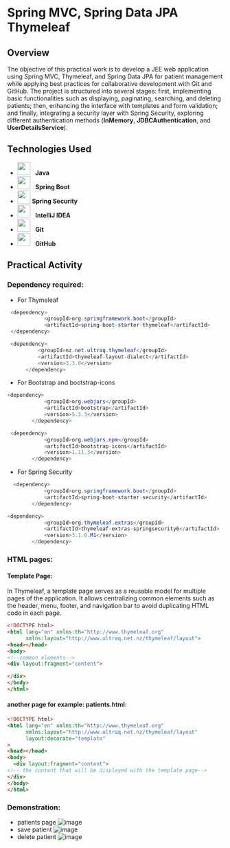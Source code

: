 # Spring MVC, Spring Data JPA Thymeleaf
## Overview
The objective of this practical work is to develop a JEE web application using Spring MVC, Thymeleaf, and Spring Data JPA for patient management while applying best practices for collaborative development with Git and GitHub. The project is structured into several stages: first, implementing basic functionalities such as displaying, paginating, searching, and deleting patients; then, enhancing the interface with templates and form validation; and finally, integrating a security layer with Spring Security, exploring different authentication methods (**InMemory**, **JDBCAuthentication**, and **UserDetailsService**).
## Technologies Used

- <img src="https://upload.wikimedia.org/wikipedia/en/3/30/Java_programming_language_logo.svg" width="30" height="30"/> &nbsp;&nbsp;**Java**
- <img src="https://upload.wikimedia.org/wikipedia/commons/thumb/7/79/Spring_Boot.svg/768px-Spring_Boot.svg.png" width="30" height="30"/>   **Spring Boot**
- <img src="https://blog.kakaocdn.net/dn/b5sGlw/btrSI8ZXQDq/NZqsZppkXksKj8BjJEHdhK/img.png" width="30" height="30"/> **Spring Security**
- <img src="https://resources.jetbrains.com/storage/products/company/brand/logos/IntelliJ_IDEA_icon.svg" width="30" height="30"/> &nbsp;&nbsp;**IntelliJ IDEA**
- <img src="https://git-scm.com/images/logos/downloads/Git-Icon-1788C.png" width="30" height="30"/> &nbsp;&nbsp;**Git**
- <img src="https://github.githubassets.com/images/modules/logos_page/GitHub-Mark.png" width="30" height="30"/> &nbsp;&nbsp;**GitHub**
## Practical Activity
### Dependency required:
- For Thymeleaf
```java
 <dependency>
            <groupId>org.springframework.boot</groupId>
            <artifactId>spring-boot-starter-thymeleaf</artifactId>
 </dependency>
```
  
  ```java
   <dependency>
            <groupId>nz.net.ultraq.thymeleaf</groupId>
            <artifactId>thymeleaf-layout-dialect</artifactId>
            <version>3.3.0</version>
        </dependency>
  ```
- For Bootstrap and bootstrap-icons
```java
<dependency>
            <groupId>org.webjars</groupId>
            <artifactId>bootstrap</artifactId>
            <version>5.3.3</version>
        </dependency>
```
```java
 <dependency>
            <groupId>org.webjars.npm</groupId>
            <artifactId>bootstrap-icons</artifactId>
            <version>1.11.3</version>
        </dependency>
```
- For Spring Security
```java
  <dependency>
            <groupId>org.springframework.boot</groupId>
            <artifactId>spring-boot-starter-security</artifactId>
        </dependency>
```
```java
<dependency>
            <groupId>org.thymeleaf.extras</groupId>
            <artifactId>thymeleaf-extras-springsecurity6</artifactId>
            <version>3.1.0.M1</version>
        </dependency>
```
### HTML pages:
#### Template Page:
In Thymeleaf, a template page serves as a reusable model for multiple pages of the application. It allows centralizing common elements such as the header, menu, footer, and navigation bar to avoid duplicating HTML code in each page.
```html
<!DOCTYPE html>
<html lang="en" xmlns:th="http://www.thymeleaf.org"
      xmlns:layout="http://www.ultraq.net.nz/thymeleaf/layout">
<head></head>
<body>
<!--common elements-->
<div layout:fragment="content">

</div>
</body>
</html>
```
#### another page for example: patients.html:
```html
<!DOCTYPE html>
<html lang="en" xmlns:th="http://www.thymeleaf.org"
      xmlns:layout="http://www.ultraq.net.nz/thymeleaf/layout"
      layout:decorate="template"
>
<head></head>
<body>
  <div layout:fragment="content">
<!-- the content that will be displayed with the template page-->
</div>
</body>
</html>
```
### Demonstration:
- patients page
  ![image](https://github.com/user-attachments/assets/9cf96db6-849e-4dec-b33d-4f5d2e60447c)
- save patient
  ![image](https://github.com/user-attachments/assets/a59a62f3-1886-4545-8e0e-e179a762ce08)
- delete patient
  ![image](https://github.com/user-attachments/assets/60997a64-6c38-4c84-b109-8591097db56f)



